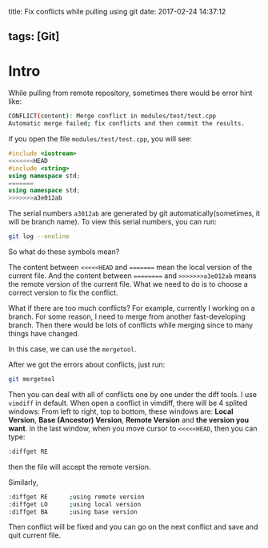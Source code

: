 title: Fix conflicts while pulling using git
date: 2017-02-24 14:37:12

tags: [Git]
---

# Intro
While pulling from remote repository, sometimes there would be error hint like:
```sh
CONFLICT(content): Merge conflict in modules/test/test.cpp
Automatic merge failed; fix conflicts and then commit the results.
```
<!-- more -->
if you open the file `modules/test/test.cpp`, you will see:
```cpp
#include <iostream>
<<<<<<<HEAD
#include <string>
using namespace std;
=======
using namespace std;
>>>>>>>a3e012ab
```

The serial numbers `a3012ab` are generated by git automatically(sometimes, it will be branch name). To view this serial numbers, you can run:
```sh
git log --oneline
```

So what do these symbols mean?

The content between `<<<<<HEAD` and `=======` mean the local version of the current file. And the content between `========` and `>>>>>>>a3e012ab` means the remote version of the current file. What we need to do is to choose a correct version to fix the conflict.

What if there are too much conflicts? For example, currently I working on a branch. For some reason, I need to merge from another fast-developing branch. Then there would be lots of conflicts while merging since to many things have changed.

In this case, we can use the `mergetool`.

After we got the errors about conflicts, just run:
```sh
git mergetool
```
Then you can deal with all of conflicts one by one under the diff tools. I use `vimdiff` in default. When open a conflict in vimdiff, there will be 4 splited windows:
From left to right, top to bottom, these windows are:
**Local Version**, **Base (Ancestor) Version**, **Remote Version** and **the version you want**.
in the last window, when you move cursor to `<<<<<HEAD`, then you can type:
```sh
:diffget RE
```
then the file will accept the remote version.

Similarly,
```sh
:diffget RE      ;using remote version
:diffget LO      ;using local version
:diffget BA      ;using base version
```

Then conflict will be fixed and you can go on the next conflict and save and quit current file.
